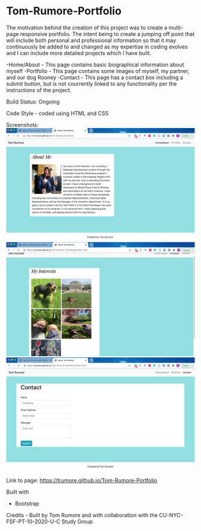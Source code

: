 # Tom-Rumore-Portfolio

The motivation behind the creation of this project was to create a multi-page responsive portfolio. The intent being to create a jumping off point that will include both personal and professional information so that it may continuously be added to and changed as my expertise in coding evolves and I can include more detailed projects which I have built.

-Home/About - This page contains basic biographical information about myself
-Portfolio - This page contains some images of myself, my partner, and our dog Rooney
-Contact - This page has a contact box including a submit button, but is not courrently linked to any functionality per the instructions of the project.

Build Status: Ongoing

Code Style - coded using HTML and CSS

Screenshots:
![Home Page](Assets/home-page.png)
![Portfolio Page](Assets/portfolio-page.png)
![Contact Page](Assets/contact-page.png)

Link to page: https://trumore.github.io/Tom-Rumore-Portfolio

Built with

- Bootstrap

Credits - Built by Tom Rumore and with collaboration with the CU-NYC-FSF-PT-10-2020-U-C Study Group
